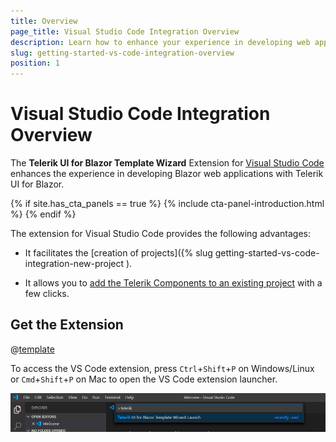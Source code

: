 ```yaml
---
title: Overview
page_title: Visual Studio Code Integration Overview
description: Learn how to enhance your experience in developing web applications with Progress Telerik UI for Blazor.
slug: getting-started-vs-code-integration-overview
position: 1
---
```


# Visual Studio Code Integration Overview

The **Telerik UI for Blazor Template Wizard** Extension for [Visual Studio Code](https://code.visualstudio.com/) enhances the experience in developing Blazor web applications with Telerik UI for Blazor.

{% if site.has_cta_panels == true %}
{% include cta-panel-introduction.html %}
{% endif %}

The extension for Visual Studio Code provides the following advantages:

* It facilitates the [creation of projects]({% slug getting-started-vs-code-integration-new-project ).

* It allows you to [add the Telerik Components to an existing project](slug://getting-started-vs-code-integration-convert-project ) with a few clicks.



## Get the Extension

@[template](/_contentTemplates/common/general-info.md#vs-code-x-download)

To access the VS Code extension, press `Ctrl`+`Shift`+`P` on Windows/Linux or `Cmd`+`Shift`+`P` on Mac to open the VS Code extension launcher.

![launch Telerik Blazor VS Code extension](images/launch-extension.png)
